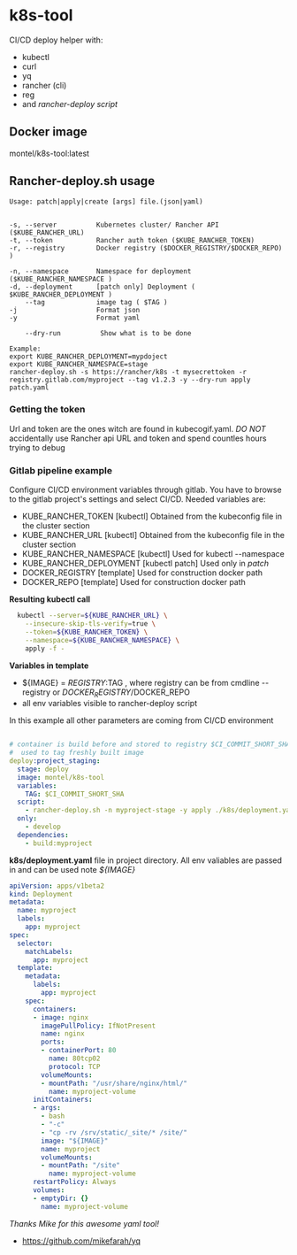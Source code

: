 # k8s-tool
CI/CD deploy helper with:
 * kubectl
 * curl
 * yq
 * rancher (cli) 
 * reg
 * and *rancher-deploy script*


## Docker image
montel/k8s-tool:latest

## Rancher-deploy.sh usage

```text
Usage: patch|apply|create [args] file.(json|yaml)


-s, --server          Kubernetes cluster/ Rancher API ($KUBE_RANCHER_URL)
-t, --token           Rancher auth token ($KUBE_RANCHER_TOKEN)
-r, --registry        Docker registry ($DOCKER_REGISTRY/$DOCKER_REPO) )

-n, --namespace       Namespace for deployment ($KUBE_RANCHER_NAMESPACE )
-d, --deployment      [patch only] Deployment ( $KUBE_RANCHER_DEPLOYMENT )
    --tag             image tag ( $TAG )
-j                    Format json
-y                    Format yaml

    --dry-run          Show what is to be done

Example:
export KUBE_RANCHER_DEPLOYMENT=mypdoject
export KUBE_RANCHER_NAMESPACE=stage
rancher-deploy.sh -s https://rancher/k8s -t mysecrettoken -r registry.gitlab.com/myproject --tag v1.2.3 -y --dry-run apply patch.yaml

```
### Getting the token
Url and token are the ones witch are found in kubecogif.yaml. *DO NOT* accidentally use Rancher api URL and token and spend countles hours trying to debug

### Gitlab pipeline example ###
Configure CI/CD environment variables through gitlab.
You have to browse to the gitlab project's settings and select CI/CD.
Needed variables are:

  - KUBE_RANCHER_TOKEN [kubectl] Obtained from the kubeconfig file in the cluster section
  - KUBE_RANCHER_URL   [kubectl] Obtained from the kubeconfig file in the cluster section
  - KUBE_RANCHER_NAMESPACE [kubectl] Used for kubectl --namespace
  - KUBE_RANCHER_DEPLOYMENT [kubectl patch] Used only in *patch* 
  - DOCKER_REGISTRY [template] Used for construction docker path
  - DOCKER_REPO [template] Used for construction docker path

**Resulting kubectl call**

```bash
  kubectl --server=${KUBE_RANCHER_URL} \
    --insecure-skip-tls-verify=true \
    --token=${KUBE_RANCHER_TOKEN} \
    --namespace=${KUBE_RANCHER_NAMESPACE} \
    apply -f -
```

**Variables in template**
  - ${IMAGE}  = $REGISTRY:$TAG , where registry can be from cmdline --registry or $DOCKER_REGISTRY/$DOCKER_REPO
  - all env variables visible to rancher-deploy script
  
In this example all other parameters are coming from CI/CD environment
```yaml

# container is build before and stored to registry $CI_COMMIT_SHORT_SHA is 
#  used to tag freshly built image
deploy:project_staging:
  stage: deploy
  image: montel/k8s-tool
  variables:
    TAG: $CI_COMMIT_SHORT_SHA
  script:
    - rancher-deploy.sh -n myproject-stage -y apply ./k8s/deployment.yaml
  only:
    - develop
  dependencies:
    - build:myproject

```

**k8s/deployment.yaml** file in project directory. All env valiables are passed in and can be used note *${IMAGE}*
```yaml
apiVersion: apps/v1beta2
kind: Deployment
metadata:
  name: myproject
  labels:
    app: myproject
spec:
  selector:
    matchLabels:
      app: myproject
  template:
    metadata:
      labels:
        app: myproject
    spec:
      containers:
      - image: nginx
        imagePullPolicy: IfNotPresent
        name: nginx
        ports:
        - containerPort: 80
          name: 80tcp02
          protocol: TCP
        volumeMounts:
        - mountPath: "/usr/share/nginx/html/"
          name: myproject-volume
      initContainers:
      - args:
        - bash
        - "-c"
        - "cp -rv /srv/static/_site/* /site/"
        image: "${IMAGE}"
        name: myproject
        volumeMounts:
        - mountPath: "/site"
          name: myproject-volume
      restartPolicy: Always
      volumes:
      - emptyDir: {}
        name: myproject-volume

```


*Thanks Mike for this awesome yaml tool!*

* https://github.com/mikefarah/yq
